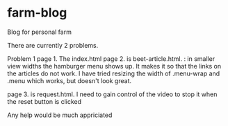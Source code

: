 # farm-blog
Blog for personal farm

There are currently 2 problems. 


Problem 1
page 1. The index.html page 2. is beet-article.html. : in smaller view widths the hamburger menu shows up. It makes it so that the links on the articles do not work. I have tried resizing the width of .menu-wrap and .menu which works, but doesn't look great.




page 3. is request.html. I need to gain control of the video to stop it when the reset button is clicked


Any help would be much appriciated
